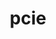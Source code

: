 ---
# 这是文章的标题
title: pcie
# 这是页面的图标
icon: discover
# 一个页面可以有多个分类
category:
  - driver
# 一个页面可以有多个标签
tag:
  - pcie
---